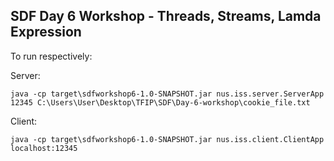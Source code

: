 ## SDF Day 6 Workshop - Threads, Streams, Lamda Expression

To run respectively:

Server: 
```
java -cp target\sdfworkshop6-1.0-SNAPSHOT.jar nus.iss.server.ServerApp 12345 C:\Users\User\Desktop\TFIP\SDF\Day-6-workshop\cookie_file.txt
```
Client: 
```
java -cp target\sdfworkshop6-1.0-SNAPSHOT.jar nus.iss.client.ClientApp localhost:12345
```